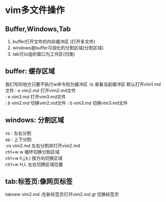 # vim多文件操作
## Buffer,Windows,Tab
1. buffer打开文件的内存缓冲区 (打开多文件)
2. windows是buffer可视化的分割区域(分割区域)
3. tab可以组织窗口为工作区(归类)

## buffer: 缓存区域
我们写的地方只要不执行w命令则为缓冲区 
:ls  查看当前缓冲区 
默认打开vim1.md文件 
: e vim2.md 打开vim2.md文件   
: e vim3.md 打开vim3.md文件  
: b vim2.md 切换vim2.md文件 
: b vim3.md 切换vim3.md文件  
## windows: 分割区域 
vs : 左右分割  
sp : 上下分割   
:vs vim2.md 左右分割并打开vim2.md  
ctrl+w w 循环切换分割区域  
ctrl+w h,j,k,l 按方向切换区域    
ctrl+w H,L 左右切换区域位置 
## tab:标签页:像网页标签
tabnew vim2.md :在新标签页打开vim2.md 
gt 切换标签页 
